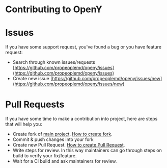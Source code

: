 Contributing to OpenY
=====

# Issues
If you have some support request, you've found a bug or you have feature request:
- Search through known issues/requests [https://github.com/propeoplemd/openy/issues](https://github.com/propeoplemd/openy/issues)
- Create new issue [https://github.com/propeoplemd/openy/issues/new](https://github.com/propeoplemd/openy/issues/new)

# Pull Requests
If you have some time to make a contribution into project, here are steps that will help you:
- Create fork of [main project](https://github.com/propeoplemd/openy). [How to create fork](https://help.github.com/articles/fork-a-repo/).
- Commit & push changes into your fork
- Create new Pull Request. [How to create Pull Request](https://help.github.com/articles/creating-a-pull-request/).
- Write steps for review. In this way maintainers can go through steps on build to verify your fix/feature.
- Wait for a CI build and ask maintainers for review.
